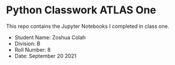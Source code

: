 # Python Classwork ATLAS One
This repo contains the Jupyter Notebooks I completed in class one. 
- Student Name: Zoshua Colah
- Division: B
- Roll Number: 8
- Date: September 20 2021


